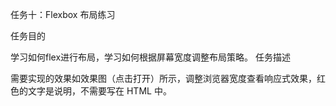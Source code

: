 任务十：Flexbox 布局练习

任务目的

学习如何flex进行布局，学习如何根据屏幕宽度调整布局策略。
任务描述

需要实现的效果如效果图（点击打开）所示，调整浏览器宽度查看响应式效果，红色的文字是说明，不需要写在 HTML 中。
